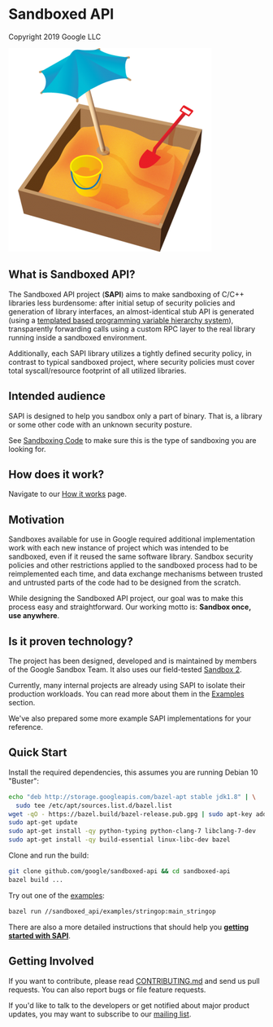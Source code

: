 # Sandboxed API

Copyright 2019 Google LLC

![Sandbox](sandboxed_api/docs/images/playing-in-sand.png)


## What is Sandboxed API?

The Sandboxed API project (**SAPI**) aims to make sandboxing of C/C++ libraries
less burdensome: after initial setup of security policies and generation of
library interfaces, an almost-identical stub API is generated (using a
[templated based programming variable hierarchy system](sandboxed_api/docs/variables.md)),
transparently forwarding calls using a custom RPC layer to the real library
running inside a sandboxed environment.

Additionally, each SAPI library utilizes a tightly defined security policy, in
contrast to typical sandboxed project, where security policies must cover total
syscall/resource footprint of all utilized libraries.


## Intended audience

SAPI is designed to help you sandbox only a part of binary. That is, a library
or some other code with an unknown security posture.

See [Sandboxing Code](sandboxed_api/docs/sandbox-overview.md) to make sure this is the type of
sandboxing you are looking for.

## How does it work?

Navigate to our [How it works](sandboxed_api/docs/howitworks.md) page.


## Motivation

Sandboxes available for use in Google required additional implementation work
with each new instance of project which was intended to be sandboxed, even if
it reused the same software library. Sandbox security policies and other
restrictions applied to the sandboxed process had to be reimplemented each
time, and data exchange mechanisms between trusted and untrusted parts of
the code had to be designed from the scratch.

While designing the Sandboxed API project, our goal was to make this process
easy and straightforward. Our working motto is: **Sandbox once, use anywhere**.


## Is it proven technology?

The project has been designed, developed and is maintained by members of
the Google Sandbox Team. It also uses our field-tested
[Sandbox 2](sandboxed_api/sandbox2/README.md).

Currently, many internal projects are already using SAPI to isolate
their production workloads. You can read more about them in the
[Examples](sandboxed_api/docs/examples.md) section.

We've also prepared some more example SAPI implementations for your reference.


## Quick Start

Install the required dependencies, this assumes you are running Debian 10
"Buster":

```bash
echo "deb http://storage.googleapis.com/bazel-apt stable jdk1.8" | \
  sudo tee /etc/apt/sources.list.d/bazel.list
wget -qO - https://bazel.build/bazel-release.pub.gpg | sudo apt-key add -
sudo apt-get update
sudo apt-get install -qy python-typing python-clang-7 libclang-7-dev
sudo apt-get install -qy build-essential linux-libc-dev bazel
```

Clone and run the build:
```bash
git clone github.com/google/sandboxed-api && cd sandboxed-api
bazel build ...
```

Try out one of the [examples](sandboxed_api/docs/examples.md):
```bash
bazel run //sandboxed_api/examples/stringop:main_stringop
```

There are also a more detailed instructions that should help you
**[getting started with SAPI](sandboxed_api/docs/getting-started.md)**.


## Getting Involved

If you want to contribute, please read [CONTRIBUTING.md](CONTRIBUTING.md) and
send us pull requests. You can also report bugs or file feature requests.

If you'd like to talk to the developers or get notified about major product
updates, you may want to subscribe to our
[mailing list](sandboxed-api-users@googlegroups.com).
